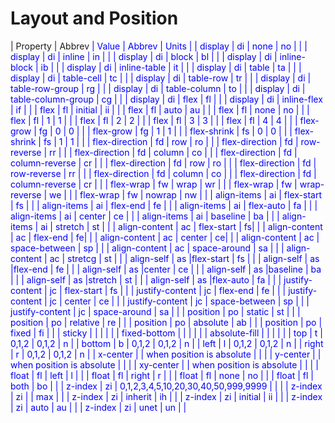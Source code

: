 # Layout and Position

| Property | Abbrev <span style="color:blue">| Value | Abbrev<span style="color:blue"> | Units |
| display  | di     |    none   |    no    |      |
| display  | di     |   inline   |  in      |      |
| display  | di     |    block   |  bl      |      |
| display  | di     |   inline-block   |   ib     |      |
| display  | di     |   inline-table   |   it     |      |
| display  | di     |   table   |   ta     |      |
| display  | di     |   table-cell   |   tc     |      |
| display  | di     |   table-row   |   tr     |      |
| display  | di     |   table-row-group   |   rg     |      |
| display  | di     |   table-column   |   to     |      |
| display  | di     |   table-column-group   |   cg     |      |
| display  | di     |   flex   |   fl     |      |
| display  | di     |   inline-flex   |   if     |      |
| flex  |   fl    |   initial   |   ii     |      |
| flex  |   fl    |   auto   |   au     |      |
| flex  |   fl    |   none   |   no     |      |
| flex  |   fl    |  1  |   1     |      |
| flex  |   fl    |  2  |   2     |      |
| flex  |   fl    |  3  |   3     |      |
| flex  |   fl    |  4  |   4     |      |
| flex-grow | fg | 0 | 0 |     |
| flex-grow | fg | 1 | 1 |     |
| flex-shrink | fs | 0 | 0 |     |
| flex-shrink | fs | 1 | 1 |     |
| flex-direction | fd | row | ro |     |
| flex-direction | fd | row-reverse | rr |     |
| flex-direction | fd | column | co |     |
| flex-direction | fd | column-reverse | cr |     |
| flex-direction | fd | row | ro |     |
| flex-direction | fd | row-reverse | rr |     |
| flex-direction | fd | column | co |     |
| flex-direction | fd | column-reverse | cr |     |
| flex-wrap | fw |  wrap  | wr |     |
| flex-wrap | fw |  wrap-reverse  | we |     |
| flex-wrap | fw |  nowrap  | nw  |     |
| align-items | ai | flex-start	| fs |     |
| align-items | ai | flex-end	| fe |     |
| align-items | ai | flex-auto	 | fa |     |
| align-items | ai | center	|  ce |     |
| align-items | ai | baseline |	ba |     |
| align-items | ai | stretch  | st |     |
| align-content | ac | flex-start |	fs|      |
| align-content | ac | flex-end	| fe|      |
| align-content | ac | center  | ce|      |
| align-content | ac | space-between  | sp  |      |
| align-content | ac | space-around	 | sa  |      |
| align-content | ac | stretcg  | st |      |
| align-self | as |flex-start	|  fs  |      |
| align-self | as |flex-end  | fe  |      |
| align-self | as |center | ce  |      |
| align-self | as |baseline  | ba  |      |
| align-self | as |stretch	 | st  |      |
| align-self | as |flex-auto | fa  |      |
| justify-content  |  jc |  flex-start  | fs  |      |
| justify-content  |  jc |  flex-end  |  fe  |      |
| justify-content  |  jc |  center |  ce  |      |
| justify-content  |  jc |  space-between  |  sp  |      |
| justify-content  |  jc |  space-around   | sa  |      |
|  position | po |  static  | st  |      |
|  position | po |  relative  | re  |      |
|  position | po |  absolute |  ab  |      |
|  position | po |  fixed  |  fi  |      |
| sticky  |  |  |  |  |
| fixed-bottom  |  |  |  |  |
| absolute-fill  |  |  |  |  |
|  top  | t  | 	0,1,2	|  0,1,2  | n |
|  bottom  | b  | 0,1,2  | 0,1,2  | n |
|  left   | l  | 0,1,2  | 0,1,2  | n |
|  right   | r |  0,1,2  | 0,1,2  | n |
| x-center	|  | when position is absolute |  |  |
| y-center | | when position is absolute |  |  |
|  xy-center | | when position is absolute |  |  |
| float | fl | left  | l  |  |
| float | fl | right  | r  |  |
| float | fl | none  | no  |  |
| float | fl | both  | bo  |  |
| z-index  | zi | 0,1,2,3,4,5,10,20,30,40,50,999,9999   |  |  |
| z-index  | zi |   | max  |  |
| z-index  | zi | inherit  |  ih  |  |
| z-index  | zi | initial  | ii  |  |
| z-index  | zi | auto  | au  |  |
| z-index  | zi | unet  | un  |  |

